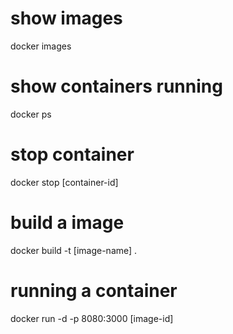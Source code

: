 # show images
docker images

# show containers running
docker ps

# stop container
docker stop [container-id]

# build a image
docker build -t [image-name] .

# running a container
docker run -d -p 8080:3000 [image-id]